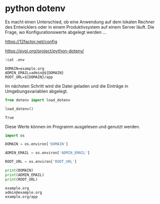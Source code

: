 # python dotenv

Es macht einen Unterschied, ob eine Anwendung auf dem lokalen Rechner des Entwicklers
oder in einem Produktivsystem auf einem Server läuft. Die Frage, wo Konfigurationswerte
abgelegt werden ...

https://12factor.net/config

https://pypi.org/project/python-dotenv/


```python
!cat .env
```

    DOMAIN=example.org
    ADMIN_EMAIL=admin@${DOMAIN}
    ROOT_URL=${DOMAIN}/app


Im nächsten Schritt wird die Datei geladen und die Einträge in Umgebungsvariablen abgelegt.


```python
from dotenv import load_dotenv

load_dotenv()
```




    True



Diese Werte können im Programm ausgelesen und genutzt werden.


```python
import os

DOMAIN = os.environ['DOMAIN']
```


```python
ADMIN_EMAIL = os.environ['ADMIN_EMAIL']
```


```python
ROOT_URL = os.environ['ROOT_URL']
```


```python
print(DOMAIN)
print(ADMIN_EMAIL)
print(ROOT_URL)
```

    example.org
    admin@example.org
    example.org/app



```python

```
